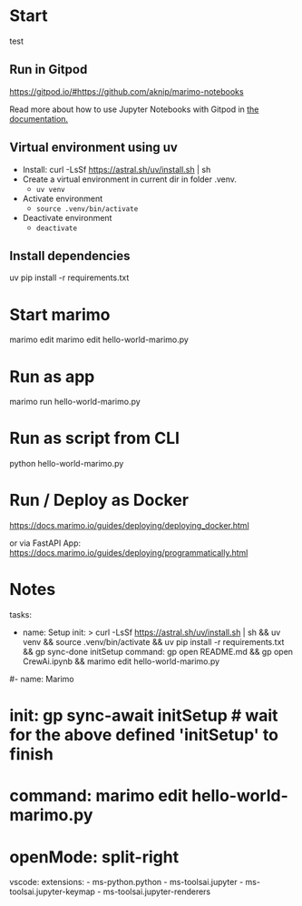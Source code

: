 # Start

test

## Run in Gitpod
https://gitpod.io/#https://github.com/aknip/marimo-notebooks

Read more about how to use Jupyter Notebooks with Gitpod in [the documentation.](https://www.gitpod.io/docs/references/ides-and-editors/jupyter-notebooks)


## Virtual environment using uv
- Install: curl -LsSf https://astral.sh/uv/install.sh | sh
- Create a virtual environment in current dir in folder .venv.
	- `uv venv`
- Activate environment
	- `source .venv/bin/activate`
- Deactivate environment
	- `deactivate`

## Install dependencies

uv pip install -r requirements.txt


# Start marimo

marimo edit 
marimo edit hello-world-marimo.py

# Run as app
marimo run hello-world-marimo.py

# Run as script from CLI
python hello-world-marimo.py

# Run / Deploy as Docker
https://docs.marimo.io/guides/deploying/deploying_docker.html

or via FastAPI App: https://docs.marimo.io/guides/deploying/programmatically.html





# Notes

tasks:
  - name: Setup
    init: > 
        curl -LsSf https://astral.sh/uv/install.sh | sh && 
        uv venv && source .venv/bin/activate && 
        uv pip install -r requirements.txt &&
        gp sync-done initSetup
    command: gp open README.md && gp open CrewAi.ipynb && marimo edit hello-world-marimo.py

  #- name: Marimo
  #  init: gp sync-await initSetup # wait for the above defined 'initSetup' to finish
  #  command: marimo edit hello-world-marimo.py
  #  openMode: split-right

vscode:
  extensions:
    - ms-python.python
    - ms-toolsai.jupyter
    - ms-toolsai.jupyter-keymap
    - ms-toolsai.jupyter-renderers